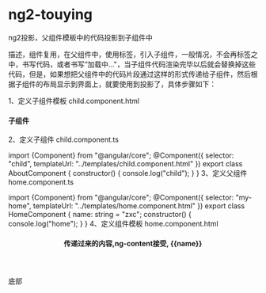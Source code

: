 # ng2-touying
ng2投影，父组件模板中的代码投影到子组件中


描述，组件复用，在父组件中，使用标签，引入子组件，一般情况，不会再标签之中，书写代码，或者书写“加载中..."，当子组件代码渲染完毕以后就会替换掉这些代码，但是，如果想把父组件中的代码片段通过这样的形式传递给子组件，然后根据子组件的布局显示到界面上，就要使用到投影了，具体步骤如下：

1、定义子组件模板 child.component.html

<h4>子组件</h4>
<!-- 使用ng-content标记子组件位置，使用select区分不同的ng-conent -->
<!-- 使用标签形式 -->
<ng-content select="header"></ng-content>
<ng-content select="content"></ng-content>
<ng-content select="footer"></ng-content>
<!-- 使用class形式 -->
<ng-conent select=".class-select"></ng-content>
2、定义子组件 child.component.ts

import {Component} from "@angular/core";
@Component({
  selector: "child",
  templateUrl: "../templates/child.component.html"
})
export class AboutComponent {
  constructor() {
    console.log("child");
  }
}
3、定义父组件 home.component.ts

import {Component} from "@angular/core";
@Component({
  selector: "my-home",
  templateUrl: "../templates/home.component.html"
})
export class HomeComponent {
  name: string = "zxc";
  constructor() {
    console.log("home");
  }
}
4、定义组件模板 home.component.html

<my-contact>
  <!--这是传递给子组件的内容-->
  <header><h4>传递过来的内容,ng-content接受, {{name}}</h4></header>
  <footer>底部</footer>
  <div class="class-select>class传递信息</div>
</my-contact>
